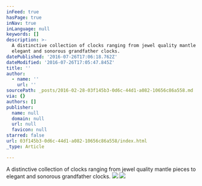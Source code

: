 ```yaml
---
inFeed: true
hasPage: true
inNav: true
inLanguage: null
keywords: []
description: >-
  A distinctive collection of clocks ranging from jewel quality mantle pieces to
  elegant and sonorous grandfather clocks.
datePublished: '2016-07-26T17:06:18.762Z'
dateModified: '2016-07-26T17:05:47.845Z'
title: ''
author:
  - name: ''
    url: ''
sourcePath: _posts/2016-02-28-03f145b3-0d6c-44d1-a082-10656c86a558.md
via: {}
authors: []
publisher:
  name: null
  domain: null
  url: null
  favicon: null
starred: false
url: 03f145b3-0d6c-44d1-a082-10656c86a558/index.html
_type: Article

---
```

A distinctive collection of clocks ranging from jewel quality mantle pieces to elegant and sonorous grandfather clocks.
![](https://the-grid-user-content.s3-us-west-2.amazonaws.com/8cb73644-e46c-467c-8d00-9ef8885f30f5.JPG)
![](https://the-grid-user-content.s3-us-west-2.amazonaws.com/53148500-c74d-4d78-a43a-e50366114697.JPG)